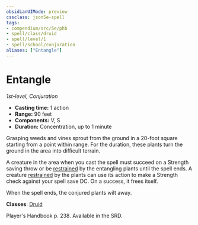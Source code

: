 ```yaml
---
obsidianUIMode: preview
cssclass: json5e-spell
tags:
- compendium/src/5e/phb
- spell/class/druid
- spell/level/1
- spell/school/conjuration
aliases: ["Entangle"]
---
```

# Entangle
*1st-level, Conjuration*  

- **Casting time:** 1 action
- **Range:** 90 feet
- **Components:** V, S
- **Duration:** Concentration, up to 1 minute

Grasping weeds and vines sprout from the ground in a 20-foot square starting from a point within range. For the duration, these plants turn the ground in the area into difficult terrain.

A creature in the area when you cast the spell must succeed on a Strength saving throw or be [restrained](../../../Rules%20&%20Options/5e%20Rules/conditions.md##restrained) by the entangling plants until the spell ends. A creature [restrained](../../../Rules%20&%20Options/5e%20Rules/conditions.md##restrained) by the plants can use its action to make a Strength check against your spell save DC. On a success, it frees itself.

When the spell ends, the conjured plants wilt away.

**Classes**: [Druid](../../classes/druid.md#)

Player's Handbook p. 238. Available in the SRD.
